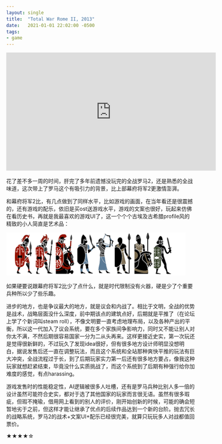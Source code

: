 ```yaml
---
layout: single
title:  "Total War Rome II, 2013"
date:   2021-01-01 22:02:00 -0500
tags:
- game
---
```


<iframe width="560" height="315" src="https://www.youtube.com/embed/J7YLmgpF8NE" frameborder="0" allow="accelerometer; autoplay; clipboard-write; encrypted-media; gyroscope; picture-in-picture" allowfullscreen></iframe>

花了差不多一周的时间，肝完了多年前遗憾没玩完的全战罗马2，还是熟悉的全战味道，这次带上了罗马这个有吸引力的背景，比上部幕府将军2更激情澎湃。

和幕府将军2比，有几点做到了同样水平，比如游戏的画面，在当年看还是很震撼的，还有游戏的配乐，依旧是买ost送游戏水平，游戏的文案也很好，玩起来仿佛在看历史书，再就是我最喜欢的游戏UI了，这一个个个古埃及古希腊profile风的精致的小人简直是艺术品：

![Total War Rome II UI](/assets/img/totalwar_rome2_ui.png)

如果硬要说跟幕府将军2比少了点什么，就是时代限制没有火器，硬是少了个重要兵种所以少了些乐趣。

进步的地方，也是争议最大的地方，就是议会和内战了。相比于文明，全战的优势是战术，战略层面没什么深度，前中期该点的建筑点好，后期就是平推了（在论坛上学了个新词叫steam roll），不像文明要一直考虑地理布局，以及各种产出的平衡，所以这一代加入了议会系统，要在多个家族间争影响力，同时又不能让别人对你太不满，不然后期很容易国家一分为二从头再来。这样更接近史实，第一次玩还是觉得很新鲜的，不过玩久了发现idea很好，但有很多地方设计师明显没想明白，据说发售后还一直在调整玩法，而且这个系统和全站那种爽快平推的玩法有巨大冲突，全战流程过于长，到了后期玩家实力第一后还有很多地方要占，像我这种玩家就想赶紧结束，毕竟没什么实质挑战了，而这个系统到了后期有种强行给你加难度的感觉，有点harassing。

游戏发售时的性能稳定性，AI逻辑被很多人吐槽，还有是罗马兵种比别人多一倍的设计虽然可能符合史实，都对于选了其他国家的玩家而言很无语。虽然有很多瑕疵，但瑕不掩瑜，借用网上看到的别人的评价，刚开始创新的时候，可能的确会短暂地劣于之前，但这样才能让继承了优点的后续作品达到一个新的台阶。抛去冗长的战略系统，罗马2的战术+文案UI+配乐已经很完美，就算只玩玩多人对战都值回票价。

★★★★☆